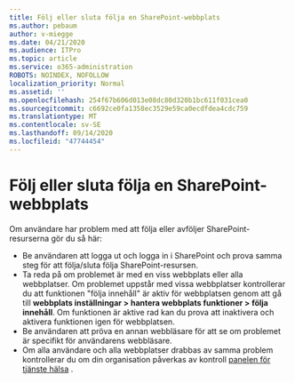 ```yaml
---
title: Följ eller sluta följa en SharePoint-webbplats
ms.author: pebaum
author: v-miegge
ms.date: 04/21/2020
ms.audience: ITPro
ms.topic: article
ms.service: o365-administration
ROBOTS: NOINDEX, NOFOLLOW
localization_priority: Normal
ms.assetid: ''
ms.openlocfilehash: 254f67b606d013e08dc80d320b1bc611f031cea0
ms.sourcegitcommit: c6692ce0fa1358ec3529e59ca0ecdfdea4cdc759
ms.translationtype: MT
ms.contentlocale: sv-SE
ms.lasthandoff: 09/14/2020
ms.locfileid: "47744454"
---
```

# <a name="follow-or-un-follow-a-sharepoint-site"></a>Följ eller sluta följa en SharePoint-webbplats

Om användare har problem med att följa eller avföljer SharePoint-resurserna gör du så här:

* Be användaren att logga ut och logga in i SharePoint och prova samma steg för att följa/sluta följa SharePoint-resursen.
* Ta reda på om problemet är med en viss webbplats eller alla webbplatser. Om problemet uppstår med vissa webbplatser kontrollerar du att funktionen "följa innehåll" är aktiv för webbplatsen genom att gå till **webbplats inställningar > hantera webbplats funktioner > följa innehåll**. Om funktionen är aktive rad kan du prova att inaktivera och aktivera funktionen igen för webbplatsen.
* Be användaren att pröva en annan webbläsare för att se om problemet är specifikt för användarens webbläsare.
* Om alla användare och alla webbplatser drabbas av samma problem kontrollerar du om din organisation påverkas av kontroll [panelen för tjänste hälsa](https://admin.microsoft.com/AdminPortal/Home#/servicehealth) .
